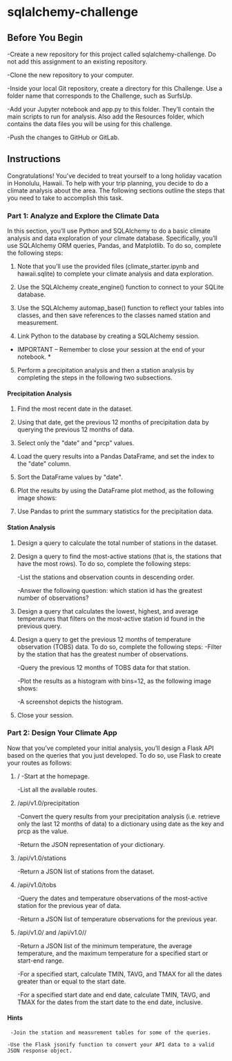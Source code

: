 # sqlalchemy-challenge

## Before You Begin

-Create a new repository for this project called sqlalchemy-challenge. Do not add this assignment to an existing repository.

-Clone the new repository to your computer.

-Inside your local Git repository, create a directory for this Challenge. Use a folder name that corresponds to the Challenge, such as SurfsUp.

-Add your Jupyter notebook and app.py to this folder. They’ll contain the main scripts to run for analysis. Also add the Resources folder, which contains the data files you will be using for this challenge.

-Push the changes to GitHub or GitLab.

## Instructions

Congratulations! You've decided to treat yourself to a long holiday vacation in Honolulu, Hawaii. To help with your trip planning, you decide to do a climate analysis about the area. The following sections outline the steps that you need to take to accomplish this task.

### Part 1: Analyze and Explore the Climate Data

In this section, you’ll use Python and SQLAlchemy to do a basic climate analysis and data exploration of your climate database. Specifically, you’ll use SQLAlchemy ORM queries, Pandas, and Matplotlib. To do so, complete the following steps:

1. Note that you’ll use the provided files (climate_starter.ipynb and hawaii.sqlite) to complete your climate analysis and data exploration.

2. Use the SQLAlchemy create_engine() function to connect to your SQLite database.

3. Use the SQLAlchemy automap_base() function to reflect your tables into classes, and then save references to the classes named station and measurement.

4. Link Python to the database by creating a SQLAlchemy session.

* IMPORTANT – Remember to close your session at the end of your notebook. *

5. Perform a precipitation analysis and then a station analysis by completing the steps in the following two subsections.

#### Precipitation Analysis

1. Find the most recent date in the dataset.

2. Using that date, get the previous 12 months of precipitation data by querying the previous 12 months of data.

3. Select only the "date" and "prcp" values.

4. Load the query results into a Pandas DataFrame, and set the index to the "date" column.

5. Sort the DataFrame values by "date".

6. Plot the results by using the DataFrame plot method, as the following image shows:

7. Use Pandas to print the summary statistics for the precipitation data.

#### Station Analysis

1. Design a query to calculate the total number of stations in the dataset.

2. Design a query to find the most-active stations (that is, the stations that have the most rows). To do so, complete the following steps:

    -List the stations and observation counts in descending order.
    
    -Answer the following question: which station id has the greatest number of observations?

3. Design a query that calculates the lowest, highest, and average temperatures that filters on the most-active station id found in the previous query.

4. Design a query to get the previous 12 months of temperature observation (TOBS) data. To do so, complete the following steps:
    -Filter by the station that has the greatest number of observations.
    
    -Query the previous 12 months of TOBS data for that station.
    
    -Plot the results as a histogram with bins=12, as the following image shows:
    
    -A screenshot depicts the histogram.

5. Close your session.

### Part 2: Design Your Climate App

Now that you’ve completed your initial analysis, you’ll design a Flask API based on the queries that you just developed. To do so, use Flask to create your routes as follows:

1. /
    -Start at the homepage.
    
    -List all the available routes.
    
2. /api/v1.0/precipitation

    -Convert the query results from your precipitation analysis (i.e. retrieve only the last 12 months of data) to a dictionary using date as the key and prcp as the value.

    -Return the JSON representation of your dictionary.

3. /api/v1.0/stations

    -Return a JSON list of stations from the dataset.

4. /api/v1.0/tobs

    -Query the dates and temperature observations of the most-active station for the previous year of data.
    
    -Return a JSON list of temperature observations for the previous year.

5. /api/v1.0/<start> and /api/v1.0/<start>/<end>

    -Return a JSON list of the minimum temperature, the average temperature, and the maximum temperature for a specified start or start-end range.

    -For a specified start, calculate TMIN, TAVG, and TMAX for all the dates greater than or equal to the start date.

    -For a specified start date and end date, calculate TMIN, TAVG, and TMAX for the dates from the start date to the end date, inclusive.

#### Hints

     -Join the station and measurement tables for some of the queries.

    -Use the Flask jsonify function to convert your API data to a valid JSON response object.
